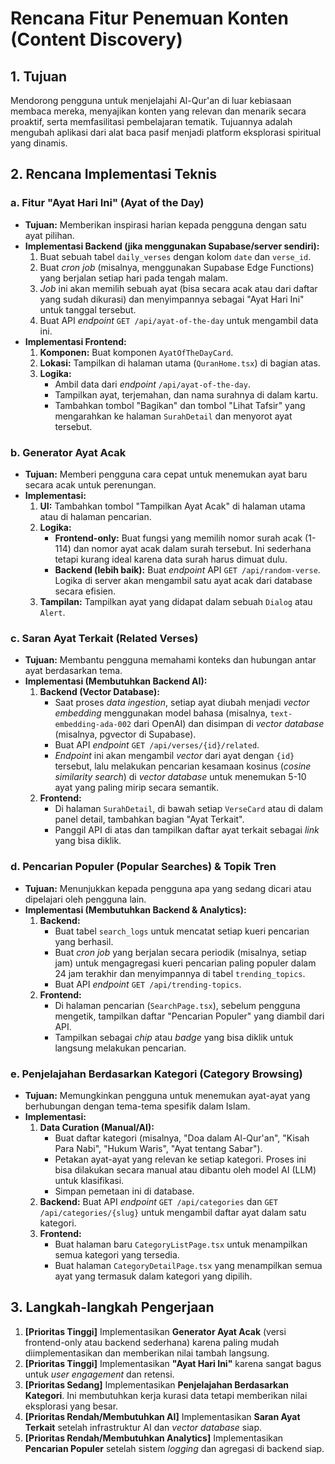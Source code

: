 # Rencana Fitur Penemuan Konten (Content Discovery)

## 1. Tujuan

Mendorong pengguna untuk menjelajahi Al-Qur'an di luar kebiasaan membaca mereka, menyajikan konten yang relevan dan menarik secara proaktif, serta memfasilitasi pembelajaran tematik. Tujuannya adalah mengubah aplikasi dari alat baca pasif menjadi platform eksplorasi spiritual yang dinamis.

## 2. Rencana Implementasi Teknis

### a. Fitur "Ayat Hari Ini" (Ayat of the Day)

- **Tujuan:** Memberikan inspirasi harian kepada pengguna dengan satu ayat pilihan.
- **Implementasi Backend (jika menggunakan Supabase/server sendiri):**
  1.  Buat sebuah tabel `daily_verses` dengan kolom `date` dan `verse_id`.
  2.  Buat *cron job* (misalnya, menggunakan Supabase Edge Functions) yang berjalan setiap hari pada tengah malam.
  3.  *Job* ini akan memilih sebuah ayat (bisa secara acak atau dari daftar yang sudah dikurasi) dan menyimpannya sebagai "Ayat Hari Ini" untuk tanggal tersebut.
  4.  Buat API *endpoint* `GET /api/ayat-of-the-day` untuk mengambil data ini.
- **Implementasi Frontend:**
  1.  **Komponen:** Buat komponen `AyatOfTheDayCard`.
  2.  **Lokasi:** Tampilkan di halaman utama (`QuranHome.tsx`) di bagian atas.
  3.  **Logika:**
      - Ambil data dari *endpoint* `/api/ayat-of-the-day`.
      - Tampilkan ayat, terjemahan, dan nama surahnya di dalam kartu.
      - Tambahkan tombol "Bagikan" dan tombol "Lihat Tafsir" yang mengarahkan ke halaman `SurahDetail` dan menyorot ayat tersebut.

### b. Generator Ayat Acak

- **Tujuan:** Memberi pengguna cara cepat untuk menemukan ayat baru secara acak untuk perenungan.
- **Implementasi:**
  1.  **UI:** Tambahkan tombol "Tampilkan Ayat Acak" di halaman utama atau di halaman pencarian.
  2.  **Logika:**
      - **Frontend-only:** Buat fungsi yang memilih nomor surah acak (1-114) dan nomor ayat acak dalam surah tersebut. Ini sederhana tetapi kurang ideal karena data surah harus dimuat dulu.
      - **Backend (lebih baik):** Buat *endpoint* API `GET /api/random-verse`. Logika di server akan mengambil satu ayat acak dari database secara efisien.
  3.  **Tampilan:** Tampilkan ayat yang didapat dalam sebuah `Dialog` atau `Alert`.

### c. Saran Ayat Terkait (Related Verses)

- **Tujuan:** Membantu pengguna memahami konteks dan hubungan antar ayat berdasarkan tema.
- **Implementasi (Membutuhkan Backend AI):**
  1.  **Backend (Vector Database):**
      - Saat proses *data ingestion*, setiap ayat diubah menjadi *vector embedding* menggunakan model bahasa (misalnya, `text-embedding-ada-002` dari OpenAI) dan disimpan di *vector database* (misalnya, pgvector di Supabase).
      - Buat API *endpoint* `GET /api/verses/{id}/related`.
      - *Endpoint* ini akan mengambil *vector* dari ayat dengan `{id}` tersebut, lalu melakukan pencarian kesamaan kosinus (*cosine similarity search*) di *vector database* untuk menemukan 5-10 ayat yang paling mirip secara semantik.
  2.  **Frontend:**
      - Di halaman `SurahDetail`, di bawah setiap `VerseCard` atau di dalam panel detail, tambahkan bagian "Ayat Terkait".
      - Panggil API di atas dan tampilkan daftar ayat terkait sebagai *link* yang bisa diklik.

### d. Pencarian Populer (Popular Searches) & Topik Tren

- **Tujuan:** Menunjukkan kepada pengguna apa yang sedang dicari atau dipelajari oleh pengguna lain.
- **Implementasi (Membutuhkan Backend & Analytics):**
  1.  **Backend:**
      - Buat tabel `search_logs` untuk mencatat setiap kueri pencarian yang berhasil.
      - Buat *cron job* yang berjalan secara periodik (misalnya, setiap jam) untuk mengagregasi kueri pencarian paling populer dalam 24 jam terakhir dan menyimpannya di tabel `trending_topics`.
      - Buat API *endpoint* `GET /api/trending-topics`.
  2.  **Frontend:**
      - Di halaman pencarian (`SearchPage.tsx`), sebelum pengguna mengetik, tampilkan daftar "Pencarian Populer" yang diambil dari API.
      - Tampilkan sebagai *chip* atau *badge* yang bisa diklik untuk langsung melakukan pencarian.

### e. Penjelajahan Berdasarkan Kategori (Category Browsing)

- **Tujuan:** Memungkinkan pengguna untuk menemukan ayat-ayat yang berhubungan dengan tema-tema spesifik dalam Islam.
- **Implementasi:**
  1.  **Data Curation (Manual/AI):**
      - Buat daftar kategori (misalnya, "Doa dalam Al-Qur'an", "Kisah Para Nabi", "Hukum Waris", "Ayat tentang Sabar").
      - Petakan ayat-ayat yang relevan ke setiap kategori. Proses ini bisa dilakukan secara manual atau dibantu oleh model AI (LLM) untuk klasifikasi.
      - Simpan pemetaan ini di database.
  2.  **Backend:** Buat API *endpoint* `GET /api/categories` dan `GET /api/categories/{slug}` untuk mengambil daftar ayat dalam satu kategori.
  3.  **Frontend:**
      - Buat halaman baru `CategoryListPage.tsx` untuk menampilkan semua kategori yang tersedia.
      - Buat halaman `CategoryDetailPage.tsx` yang menampilkan semua ayat yang termasuk dalam kategori yang dipilih.

## 3. Langkah-langkah Pengerjaan

1.  **[Prioritas Tinggi]** Implementasikan **Generator Ayat Acak** (versi frontend-only atau backend sederhana) karena paling mudah diimplementasikan dan memberikan nilai tambah langsung.
2.  **[Prioritas Tinggi]** Implementasikan **"Ayat Hari Ini"** karena sangat bagus untuk *user engagement* dan retensi.
3.  **[Prioritas Sedang]** Implementasikan **Penjelajahan Berdasarkan Kategori**. Ini membutuhkan kerja kurasi data tetapi memberikan nilai eksplorasi yang besar.
4.  **[Prioritas Rendah/Membutuhkan AI]** Implementasikan **Saran Ayat Terkait** setelah infrastruktur AI dan *vector database* siap.
5.  **[Prioritas Rendah/Membutuhkan Analytics]** Implementasikan **Pencarian Populer** setelah sistem *logging* dan agregasi di backend siap.
